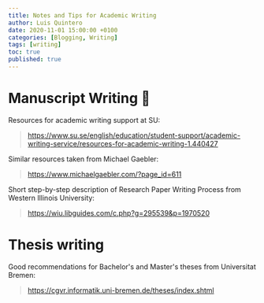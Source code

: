 ```yaml
---
title: Notes and Tips for Academic Writing
author: Luis Quintero
date: 2020-11-01 15:00:00 +0100
categories: [Blogging, Writing]
tags: [writing]
toc: true
published: true
---
```


# Manuscript Writing 📜

Resources for academic writing support at SU:
> <https://www.su.se/english/education/student-support/academic-writing-service/resources-for-academic-writing-1.440427>

Similar resources taken from Michael Gaebler: 
> <https://www.michaelgaebler.com/?page_id=611>


Short step-by-step description of Research Paper Writing Process from Western Illinois University: 
> <https://wiu.libguides.com/c.php?g=295539&p=1970520>


# Thesis writing

Good recommendations for Bachelor's and Master's theses from Universitat Bremen:
> <https://cgvr.informatik.uni-bremen.de/theses/index.shtml>